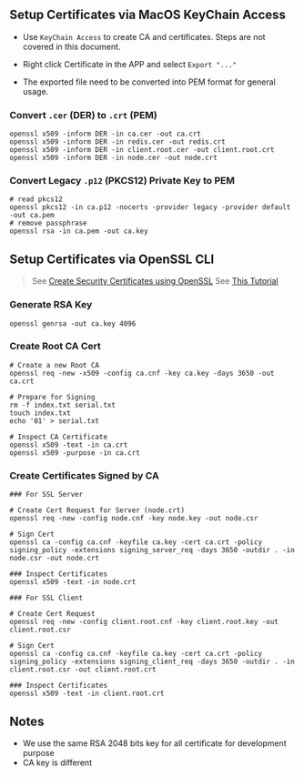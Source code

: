 ## Setup Certificates via MacOS KeyChain Access

- Use `KeyChain Access` to create CA and certificates. Steps are not covered in this document.

- Right click Certificate in the APP and select `Export "..."`

- The exported file need to be converted into PEM format for general usage.

### Convert `.cer` (DER) to `.crt` (PEM)

```shell
openssl x509 -inform DER -in ca.cer -out ca.crt 
openssl x509 -inform DER -in redis.cer -out redis.crt
openssl x509 -inform DER -in client.root.cer -out client.root.crt
openssl x509 -inform DER -in node.cer -out node.crt
```

### Convert Legacy `.p12` (PKCS12) Private Key to PEM

```shell
# read pkcs12
openssl pkcs12 -in ca.p12 -nocerts -provider legacy -provider default -out ca.pem
# remove passphrase
openssl rsa -in ca.pem -out ca.key
```

## Setup Certificates via OpenSSL CLI

> See [Create Security Certificates using OpenSSL](https://www.cockroachlabs.com/docs/v22.2/create-security-certificates-openssl)
> See [This Tutorial](https://stackoverflow.com/questions/21297139/how-do-you-sign-a-certificate-signing-request-with-your-certification-authority)

### Generate RSA Key

```shell
openssl genrsa -out ca.key 4096
```

### Create Root CA Cert

```shell
# Create a new Root CA
openssl req -new -x509 -config ca.cnf -key ca.key -days 3650 -out ca.crt

# Prepare for Signing
rm -f index.txt serial.txt
touch index.txt
echo '01' > serial.txt

# Inspect CA Certificate
openssl x509 -text -in ca.crt
openssl x509 -purpose -in ca.crt
```

### Create Certificates Signed by CA


```shell
### For SSL Server

# Create Cert Request for Server (node.crt)
openssl req -new -config node.cnf -key node.key -out node.csr

# Sign Cert
openssl ca -config ca.cnf -keyfile ca.key -cert ca.crt -policy signing_policy -extensions signing_server_req -days 3650 -outdir . -in node.csr -out node.crt

### Inspect Certificates
openssl x509 -text -in node.crt

### For SSL Client

# Create Cert Request
openssl req -new -config client.root.cnf -key client.root.key -out client.root.csr

# Sign Cert
openssl ca -config ca.cnf -keyfile ca.key -cert ca.crt -policy signing_policy -extensions signing_client_req -days 3650 -outdir . -in client.root.csr -out client.root.crt

### Inspect Certificates
openssl x509 -text -in client.root.crt
```

## Notes

- We use the same RSA 2048 bits key for all certificate for development purpose
- CA key is different
